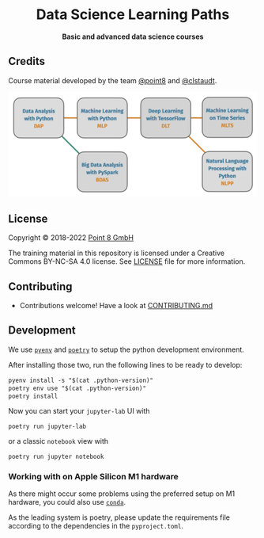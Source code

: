 <div align="center">
  <h1>Data Science Learning Paths</h1>

  <p><b>Basic and advanced data science courses</b></p>
</div>


## Credits

Course material developed by the team [@point8](https://github.com/point8) and [@clstaudt](https://github.com/clstaudt).

![](notebooks/data-science-learning-paths-concept.png)

## License

Copyright © 2018-2022 [Point 8 GmbH](https://point-8.de)

The training material in this repository is licensed under a Creative Commons BY-NC-SA 4.0 license. See [LICENSE](LICENSE) file for more information.


## Contributing

* Contributions welcome! Have a look at [CONTRIBUTING.md](CONTRIBUTING.md)


## Development

We use [`pyenv`](https://github.com/pyenv/pyenv) and [`poetry`](https://github.com/python-poetry/poetry) to setup the python development environment.

After installing those two, run the following lines to be ready to develop:

```
pyenv install -s "$(cat .python-version)"
poetry env use "$(cat .python-version)"
poetry install
```

Now you can start your `jupyter-lab` UI with

```
poetry run jupyter-lab
```

or a classic `notebook` view with

```
poetry run jupyter notebook
```

### Working with on Apple Silicon M1 hardware

As there might occur some problems using the preferred setup on M1 hardware, you could also use [`conda`](https://github.com/conda-forge/miniforge).

As the leading system is poetry, please update the requirements file according to the dependencies in the `pyproject.toml`.
